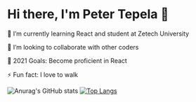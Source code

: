# Hi there, I'm Peter Tepela 👋


🌱 I’m currently learning React and student at Zetech University

👯 I’m looking to collaborate with other coders

🥅 2021 Goals: Become proficient in React

⚡ Fun fact: I love to walk

![Anurag's GitHub stats](https://github-readme-stats.vercel.app/api?username=sankaire&show_icons=true)
[![Top Langs](https://github-readme-stats.vercel.app/api/top-langs/?username=sankaire&layout=compact)](https://github.com/anuraghazra/github-readme-stats)






